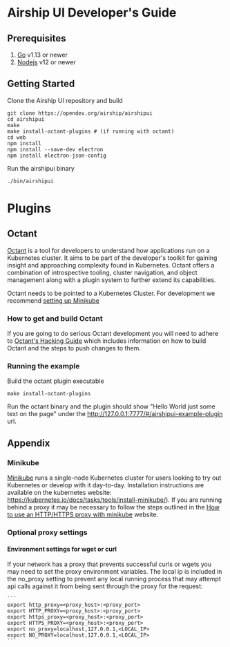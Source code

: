# Airship UI Developer's Guide

## Prerequisites
1. [Go](https://golang.org/dl/) v1.13 or newer
2. [Nodejs](https://nodejs.org/en/download/) v12 or newer

## Getting Started

Clone the Airship UI repository and build

    git clone https://opendev.org/airship/airshipui
    cd airshipui
    make
    make install-octant-plugins # (if running with octant)
    cd web
    npm install
    npm install --save-dev electron
    npm install electron-json-config

Run the airshipui binary

    ./bin/airshipui

# Plugins
## Octant
[Octant](https://github.com/vmware-tanzu/octant) is a tool for developers to understand how applications run on a Kubernetes cluster. It aims to be part of the developer's toolkit for gaining insight and approaching complexity found in Kubernetes. Octant offers a combination of introspective tooling, cluster navigation, and object management along with a plugin system to further extend its capabilities.

Octant needs to be pointed to a Kubernetes Cluster. For development we recommend [setting up Minikube](https://kubernetes.io/docs/tasks/tools/install-minikube/)

### How to get and build Octant
If you are going to do serious Octant development you will need to adhere to [Octant's Hacking Guide](https://github.com/vmware-tanzu/octant/blob/master/HACKING.md) which includes information on how to build Octant and the steps to push changes to them.

### Running the example
Build the octant plugin executable
```
make install-octant-plugins
```
Run the octant binary and the plugin should show "Hello World just some text on the page" under the http://127.0.0.1:7777/#/airshipui-example-plugin url.

## Appendix

### Minikube

[Minikube](https://kubernetes.io/docs/setup/learning-environment/minikube/) runs a single-node Kubernetes cluster for users looking to try out Kubernetes or develop with it day-to-day.  Installation instructions are available on the kubernetes website: https://kubernetes.io/docs/tasks/tools/install-minikube/).  If you are running behind a proxy it may be necessary to follow the steps outlined in the [How to use an HTTP/HTTPS proxy with minikube](https://minikube.sigs.k8s.io/docs/reference/networking/proxy/) website.

### Optional proxy settings

#### Environment settings for wget or curl

If your network has a proxy that prevents successful curls or wgets you may need to set the proxy environment variables.  The local ip is included in the no_proxy setting to prevent any local running process that may attempt api calls against it from being sent through the proxy for the request:

    ```
    export http_proxy=<proxy_host>:<proxy_port>
    export HTTP_PROXY=<proxy_host>:<proxy_port>
    export https_proxy=<proxy_host>:<proxy_port>
    export HTTPS_PROXY=<proxy_host>:<proxy_port>
    export no_proxy=localhost,127.0.0.1,<LOCAL_IP>
    export NO_PROXY=localhost,127.0.0.1,<LOCAL_IP>
    ```